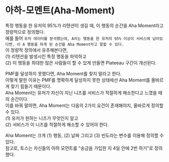 
# 아하-모멘트(Aha-Moment)

특정 행동을 한 유저의 95%가 리텐션이 생길 때, 이 행동의 순간을 Aha Moment라고 정량적으로 정의했다.   
예를 들어 `유저 데이터를 분석했는데, A라는 행동을 한 유저의 95% 이상이 서비스에 남아있다면, 이 A 행동을 하게 된 순간을 Aha Moment라고 말할 수 있다.`    
이 정량적 정의에서 유추해본다면,  
(1) 리텐션을 발생시킨 특정 행동을 파악하고  
(2) 이 행동을 최대한 많은 사람들이 할 수 있게 만들면 Plateeau 구간이 개선된다.  

PMF를 달성하지 못했다면, Aha Moment를 찾지 말라고 한다.  
이렇게 말한 이유는 PMF를 명확하게 달성하지 못한 상태에선 Aha Moment를 올바르게 찾기 힘들기 때문이다.  
Aha Moment는 유저가 자신이 지닌 니즈를 서비스가 적절하게 해소한다고 느꼈을 때의 순간이다.   
이를 바꿔 말하면, Aha Moment는 다음의 2가지 요건이 존재해야지, 올바르게 정의할 수 있다.   
(1) 유저가 원하는 니즈가 무엇인지 알고   
(2) 서비스가 이 니즈를 적절하게 해소할 수 있어야 한다.  


Aha Moment는 크게 (1) 행동, (2) 날짜 그리고 (3) 빈도라는 변수를 이용해 정의할 수 있다.  
참고로, 토스는 자신들의 아하 모먼트를 "송금을 가입한 지 4일 안에 2번 하기"로 정의했다.  
